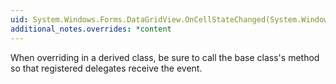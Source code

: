 ```yaml
---
uid: System.Windows.Forms.DataGridView.OnCellStateChanged(System.Windows.Forms.DataGridViewCellStateChangedEventArgs)
additional_notes.overrides: *content
---
```


<p>When overriding <xref href="System.Windows.Forms.DataGridView.OnCellStateChanged(System.Windows.Forms.DataGridViewCellStateChangedEventArgs)"></xref> in a derived class, be sure to call the base class's <xref href="System.Windows.Forms.DataGridView.OnCellStateChanged(System.Windows.Forms.DataGridViewCellStateChangedEventArgs)"></xref> method so that registered delegates receive the event.</p>


